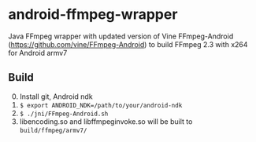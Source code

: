 android-ffmpeg-wrapper
======================


Java FFmpeg wrapper with updated version of Vine FFmpeg-Android (https://github.com/vine/FFmpeg-Android) to build FFmpeg 2.3 with x264 for Android armv7

Build
-----

0. Install git, Android ndk
1. `$ export ANDROID_NDK=/path/to/your/android-ndk`
2. `$ ./jni/FFmpeg-Android.sh`
3. libencoding.so and libffmpeginvoke.so will be built to `build/ffmpeg/armv7/`
